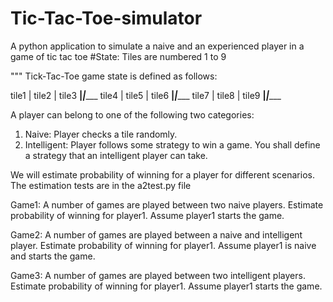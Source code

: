 # Tic-Tac-Toe-simulator
A python application to simulate a naive and an experienced player in a game of tic tac toe
#State: Tiles are numbered 1 to 9

"""
Tick-Tac-Toe game state is defined as follows: 

tile1 |  tile2  | tile3
______|_________|______
tile4 |  tile5  | tile6
______|_________|______
tile7 |  tile8  | tile9
______|_________|______

A player can belong to one of the following two categories:
1. Naive: Player checks a tile randomly.
2. Intelligent: Player follows some strategy to win a game. You shall define a strategy that an intelligent player can take.

We will estimate probability of winning for a player for different scenarios. The estimation tests are in the a2test.py file
 
Game1: A number of games are played between two naive players. Estimate probability of winning for player1. Assume player1 starts the game.

Game2: A number of games are played between a naive and intelligent player. Estimate probability of winning for player1. Assume player1 is naive and starts the game.

Game3: A number of games are played between two intelligent players. Estimate probability of winning for player1. Assume player1 starts the game.
